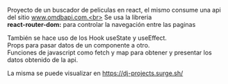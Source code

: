 Proyecto de un buscador de peliculas en react, el mismo consume una api del sitio www.omdbapi.com.<br>
Se usa la libreria<br>
<b>react-router-dom:</b> para controlar la navegación entre las paginas<br>

También se hace uso de los Hook useState y useEffect.<br>
Props para pasar datos de un componente a otro.<br>
Funciones de javascript como fetch y map para obtener y presentar los datos obtenido de la api.<br>


La misma se puede visualizar en https://dj-projects.surge.sh/
